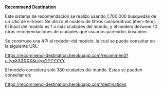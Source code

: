 <strong> Recommend Destination </strong>

Este sistema de recomendacion se realizo usando 1.700.000 busquedas de un sitio de e-travel.
Se utilizo el modelo de filtros colaborativos (item-item).
El input del modelo es 1 o más ciudades del mundo, y el modelo devueve 10 otras recomendaciones de ciudades que usuarios parecidos buscaron.

Se construyo una API al rededor del modelo, la cual se puede consultar en la siguiente URL:

https://recommend-destination.herokuapp.com/recommend?city=XXXXXX&city=YYYYYYY

El modelo considera solo 380 ciudades del mundo. Estas se pueden consultar en:

https://recommend-destination.herokuapp.com/destinations





